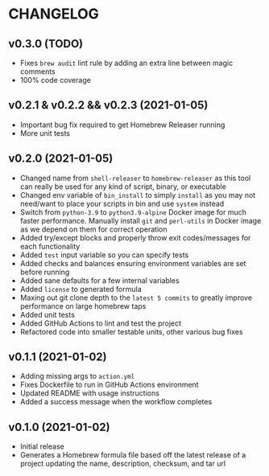 # CHANGELOG

## v0.3.0 (TODO)

* Fixes `brew audit` lint rule by adding an extra line between magic comments
* 100% code coverage

## v0.2.1 & v0.2.2 && v0.2.3 (2021-01-05)

* Important bug fix required to get Homebrew Releaser running
* More unit tests

## v0.2.0 (2021-01-05)

* Changed name from `shell-releaser` to `homebrew-releaser` as this tool can really be used for any kind of script, binary, or executable
* Changed env variable of `bin_install` to simply `install` as you may not need/want to place your scripts in bin and use `system` instead
* Switch from `python-3.9` to `python3.9-alpine` Docker image for much faster performance. Manually install `git` and `perl-utils` in Docker image as we depend on them for correct operation
* Added try/except blocks and properly throw exit codes/messages for each functionality
* Added `test` input variable so you can specify tests
* Added checks and balances ensuring environment variables are set before running
* Added sane defaults for a few internal variables
* Added `license` to generated formula
* Maxing out git clone depth to the `latest 5 commits` to greatly improve performance on large homebrew taps
* Added unit tests
* Added GitHub Actions to lint and test the project
* Refactored code into smaller testable units, other various bug fixes

## v0.1.1 (2021-01-02)

* Adding missing args to `action.yml`
* Fixes Dockerfile to run in GitHub Actions environment
* Updated README with usage instructions
* Added a success message when the workflow completes

## v0.1.0 (2021-01-02)

* Initial release
* Generates a Homebrew formula file based off the latest release of a project updating the name, description, checksum, and tar url
